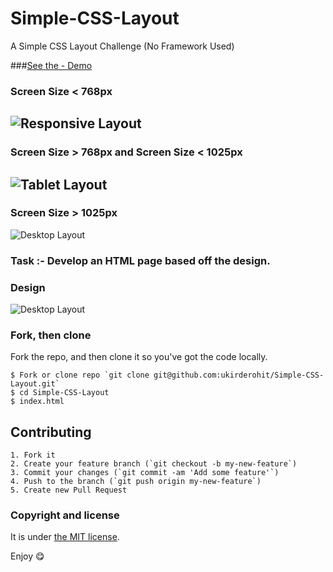 # Simple-CSS-Layout
A Simple CSS Layout Challenge (No Framework Used)

###[See the - Demo](http://ukirderohit.me/Simple-CSS-Layout/)

### Screen Size < 768px
![Responsive Layout](http://ukirderohit.me/Simple-CSS-Layout/img/mobile.jpg)
--------------
### Screen Size > 768px and Screen Size < 1025px
![Tablet Layout](http://ukirderohit.me/Simple-CSS-Layout/img/tablet.jpg)
--------------
### Screen Size > 1025px
![Desktop Layout](http://ukirderohit.me/Simple-CSS-Layout/img/pc.jpg)


### Task :- Develop an HTML page based off the design.
### Design 
![Desktop Layout](http://ukirderohit.me/Simple-CSS-Layout/best-city-guide.png) 


### Fork, then clone

Fork the repo, and then clone it so you've got the code locally.

```
$ Fork or clone repo `git clone git@github.com:ukirderohit/Simple-CSS-Layout.git`
$ cd Simple-CSS-Layout
$ index.html
```

## Contributing
```
1. Fork it
2. Create your feature branch (`git checkout -b my-new-feature`)
3. Commit your changes (`git commit -am 'Add some feature'`)
4. Push to the branch (`git push origin my-new-feature`)
5. Create new Pull Request
```
### Copyright and license

It is under [the MIT license](/LICENSE).

Enjoy :yum:

